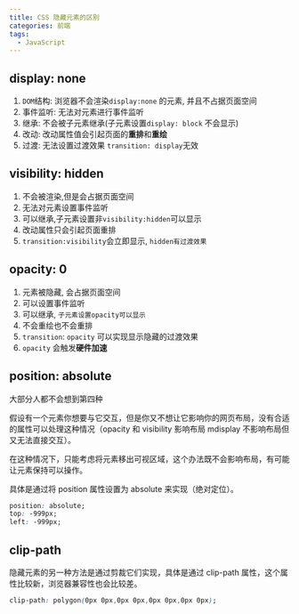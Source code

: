 ```yaml
---
title: CSS 隐藏元素的区别
categories: 前端
tags:
  - JavaScript
---
```


## display: none

1. `DOM`结构: 浏览器不会渲染`display:none` 的元素, 并且不占据页面空间
2. 事件监听: 无法对元素进行事件监听
3. 继承: 不会被子元素继承(子元素设置`display: block` 不会显示)
4. 改动: 改动属性值会引起页面的**重排**和**重绘**
5. 过渡: 无法设置过渡效果 `transition: display`无效

## visibility: hidden

1. 不会被渲染,但是会占据页面空间
2. 无法对元素设置事件监听
3. 可以继承,子元素设置非`visibility:hidden`可以显示
4. 改动属性只会引起页面重排
5. `transition:visibility`会立即显示, `hidden有过渡效果`

## opacity: 0

1. 元素被隐藏, 会占据页面空间
2. 可以设置事件监听
3. 可以继承, `子元素设置opacity可以显示`
4. 不会重绘也不会重排
5. `transition`: `opacity` 可以实现显示隐藏的过渡效果
6. `opacity` 会触发**硬件加速**

## position: absolute

大部分人都不会想到第四种

 假设有一个元素你想要与它交互，但是你又不想让它影响你的网页布局，没有合适的属性可以处理这种情况（opacity 和 visibility 影响布局 mdisplay 不影响布局但又无法直接交互）。

在这种情况下，只能考虑将元素移出可视区域，这个办法既不会影响布局，有可能让元素保持可以操作。

具体是通过将 position 属性设置为 absolute 来实现（绝对定位）。

```css
position: absolute;
top: -999px;
left: -999px;
```

## clip-path

隐藏元素的另一种方法是通过剪裁它们实现，具体是通过 clip-path 属性，这个属性比较新，浏览器兼容性也会比较差。

```css
clip-path: polygon(0px 0px,0px 0px,0px 0px,0px 0px);
```

